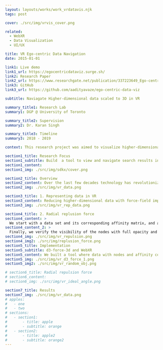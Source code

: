 ```yaml
---
layout: layouts/works/work_vrdatavis.njk
tags: post

cover: ./src/img/vrvis_cover.png

related:
  - WebXR
  - Data Visualization
  - UI/UX

title: VR Ego-centric Data Navigation
date: 2015-01-01

link1: Live demo
link1_url: https://egocentricdataviz.surge.sh/
link2: Research Paper
link2_url: https://www.researchgate.net/publication/337223649_Ego-centric_Data_Visualization
link3: GitHub
link3_url: https://github.com/aadityavaze/ego-centric-data-viz

subtitle: Naviagate Higher-dimensional data scaled to 3D in VR

summary_title1: Research Lab
summary1: DGP @ University of Toronto

summary_title2: Supervision
summary2: Dr. Karan Singh

summary_title3: Timeline
summary3: 2018 - 2019

context: This research project was aimed to visualize higher-dimensional data scaled to 3D in VR. We developed an ego-centric data-visualization technique using JS in VR for interaction and navigation across webspaces.

section1_title: Research Focus
section1_subtitle: Build  a tool to view and navigate search results in VR
section1_content:
section1_img: ./src/img/sdkx/cover.png

section2_title: Overview
section2_content: Over the last few decades technology has revolutionized the ability to create, store and retrieve information on a whim. Information visualization, the art of representing data in a way that it is easy to understand and to manipulate, can help us make sense of information and thus make it useful in our lives. Information Visualization tools currently used are restricted to 2D screens, but with the recent developments in AR/VR give us the ability to visualize information and navigate web in the 3D space. In this report, we design and develop new techniques to interact with information in the AR/VR space.
section2_img: ./src/img/vr_data.png

section3_title: 1. Representing data in VR
section3_content: Reducing higher-dimensional data with force-field implementation where force between nodes is scaled to their affinity. Multidimensional scaling is a visual representation of dissimilarities between sets of objects. The dissimilarities are quantitatively represented as distances. “Objects” can be faces, colour, map coordinates, political persuasion, or any kind of real or  conceptual stimuli.
section3_img: ./src/img/vr_rep_data.png

section4_title: 2. Radial replusion force
section4_content: >
  We start with a data set and its corresponding affinity matrix, and assign random initial position of points in 3D around the user and using physics simulation, let the points settle down on a local minima, according to their affinity. With plethora of data points around the user to look at,there are some ways in which this visualization can be improved. First of all, from the user’s viewpoint, when visualizing data points, points that are close by in the line of sight can intersect and result in an occluded vision, to solve this, we introduce new forces in the system, namely radial repulsion forces between the points that are close enough radially. Secondly, we designate points that are of higher importance as landmarks and reduce the opacity of points that are far enough and not landmarks.
section4_content_2: >
  Finally, we verify the visibility of the nodes with full opacity and use parameters such as spring stiffness of radial-repulsion forces and size of the nodes to remove minor occlusions. A new force was introduce to avoid object oclusions in VR. Users should be able to see all the data points clearly in space.
section4_img: ./src/img/vr_repulsion.png
section4_img2: ./src/img/replusion_force.png
section5_title: Implementation
section5_subtitle: d3-force-3d and WebXR
section5_content: We built a tool where data with nodes and affinity could be used to visualize in VR with maximum visibility. As it's built with WebXR, it is browser-based and supports multiple headsets.
section5_img: ./src/img/vr_d3_force_1.png
section5_img2: ./src/img/vr_random_obj.png

# section6_title: Radial repulsion force
# section6_content:
# section6_img: ./src/img/vr_ideal_angle.png

section7_title: Results
section7_img: ./src/img/vr_data.png
# apples:
#   - one
#   - two
# sections:
#   - section1:
#       - title: apple
#       - subtitle: orange
#   - section2:
#       - title: apple2
#       - subtitle: orange2
---
```

